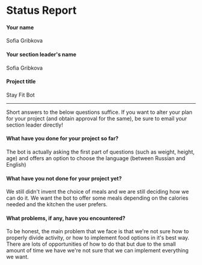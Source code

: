 # Status Report

#### Your name

Sofia Gribkova

#### Your section leader's name

Sofia Gribkova

#### Project title

Stay Fit Bot

***

Short answers to the below questions suffice. If you want to alter your plan for your project (and obtain approval for the same), be sure to email your section leader directly!

#### What have you done for your project so far?

The bot is actually asking the first part of questions (such as weight, height, age) and offers an option to choose the language (between Russian and English)

#### What have you not done for your project yet?

We still didn't invent the choice of meals and we are still deciding how we can do it. We want the bot to offer some meals depending on the calories needed and the kitchen the user prefers.

#### What problems, if any, have you encountered?

To be honest, the main problem that we face is that we're not sure how to properly divide activity, or how to implement food options in it's best way. There are lots of opportunities of how to do that but due to the small amount of time we have we're not sure that we can implement everything we want. 
